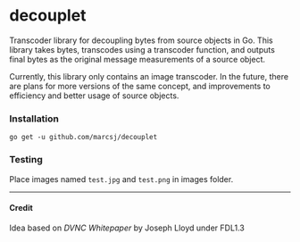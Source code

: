# decouplet

Transcoder library for decoupling bytes from source objects in Go. 
This library takes bytes, transcodes using a transcoder function, 
and outputs final bytes as the original message measurements of a source object.


Currently, this library only contains an image transcoder.
In the future, there are plans for more versions of the same concept, 
and improvements to efficiency and better usage of source objects.

### Installation

`go get -u github.com/marcsj/decouplet`

### Testing

Place images named `test.jpg` and `test.png` in images folder.

***
#### Credit

Idea based on *DVNC Whitepaper* by Joseph Lloyd under FDL1.3